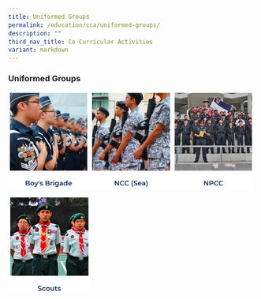 ```yaml
---
title: Uniformed Groups
permalink: /education/cca/uniformed-groups/
description: ""
third_nav_title: Co Curricular Activities
variant: markdown
---
```

### **Uniformed Groups**

<p><a href="https://sites.google.com/moe.edu.sg/boysbrigade/home">
<img src="/images/ug1.jpg" style="width:33%" align="left">
</a></p>

<p><a href="https://sites.google.com/moe.edu.sg/nationalcadetcorps/home">
<img src="/images/ug2.jpg" style="width:33%" align="left">
</a></p>

<p><a href="https://sites.google.com/moe.edu.sg/acsbrnpcc/home">
<img src="/images/ug3.jpg" style="width:33%" align="left">
</a></p>

<br clear="left">	

<p><a href="https://sites.google.com/moe.edu.sg/acsbrscouts">
<img src="/images/ug4.jpg" style="width:33%" align="left">
</a></p>